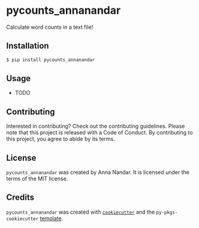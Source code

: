 # pycounts_annanandar

Calculate word counts in a text file!

## Installation

```bash
$ pip install pycounts_annanandar
```

## Usage

- TODO

## Contributing

Interested in contributing? Check out the contributing guidelines. Please note that this project is released with a Code of Conduct. By contributing to this project, you agree to abide by its terms.

## License

`pycounts_annanandar` was created by Anna Nandar. It is licensed under the terms of the MIT license.

## Credits

`pycounts_annanandar` was created with [`cookiecutter`](https://cookiecutter.readthedocs.io/en/latest/) and the `py-pkgs-cookiecutter` [template](https://github.com/py-pkgs/py-pkgs-cookiecutter).
